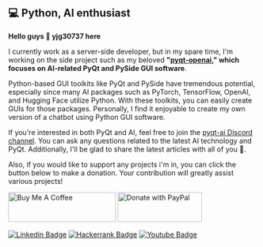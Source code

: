 <h2>💻 Python, AI enthusiast</h2>

<p><b>Hello guys 👋 yjg30737 here</b></p>

<p>I currently work as a server-side developer, but in my spare time, I'm working on the side project such as my beloved <b>"<a href="https://github.com/yjg30737/pyqt-openai">pyqt-openai</a>," which focuses on AI-related PyQt and PySide GUI software</b>.</p> 

Python-based GUI toolkits like PyQt and PySide have tremendous potential, especially since many AI packages such as PyTorch, TensorFlow, OpenAI, and Hugging Face utilize Python. With these toolkits, you can easily create GUIs for those packages. Personally, I find it enjoyable to create my own version of a chatbot using Python GUI software.

If you're interested in both PyQt and AI, feel free to join the <a href="https://discord.gg/cHekprskVE">pyqt-ai Discord channel</a>. You can ask any questions related to the latest AI technology and PyQt. Additionally, I'll be glad to share the latest articles with all of you 🙂.

Also, if you would like to support any projects i'm in, you can click the button below to make a donation. Your contribution will greatly assist various projects!

<a href="https://www.buymeacoffee.com/yjg30737" target="_blank"><img src="https://cdn.buymeacoffee.com/buttons/v2/default-yellow.png" alt="Buy Me A Coffee" style="height: 60px !important;width: 217px !important;" ></a>
<a href="https://paypal.me/yjg30737">
  <img src="https://github.com/yjg30737/yjg30737/assets/55078043/3366b496-3e1e-491c-841e-19871da55c40" alt="Donate with PayPal" style="height: 60px; width: 170px" />
</a>

[![Linkedin Badge](https://img.shields.io/badge/-LinkedIn-blue?style=flat-square&logo=Linkedin&logoColor=white&link=https://www.linkedin.com/in/jung-gyu-yoon-295246193/)](https://www.linkedin.com/in/jung-gyu-yoon-295246193/) [![Hackerrank Badge](https://img.shields.io/badge/-Hackerrank-darkgreen?style=flat-square&logo=Hackerrank&logoColor=white&link=https://www.hackerrank.com/yjg30737/)](https://www.hackerrank.com/yjg30737/) [![Youtube Badge](https://img.shields.io/badge/-Youtube-FF0000?style=flat-square&logo=Youtube&logoColor=white&link=https://www.youtube.com/channel/UCaXOiJl4uVQEScq4Cd4RQIQ/)](https://www.youtube.com/channel/UCaXOiJl4uVQEScq4Cd4RQIQ/)
